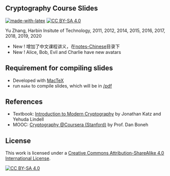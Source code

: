 ## Cryptography Course Slides

[![made-with-latex](https://img.shields.io/badge/Made%20with-LaTeX-1f425f.svg)](https://www.latex-project.org/)  [![CC BY-SA 4.0][cc-by-sa-shield]][cc-by-sa]

Yu Zhang, Harbin Insitute of Technology, 2011, 2012, 2014, 2015, 2016, 2017, 2018, 2019, 2020

- New ! 增加了中文课程讲义，在[notes-Chinese](notes-Chinese/)目录下
- New ! Alice, Bob, Evil and Charlie have new avatars

## Requirement for compiling slides

* Developed with [MacTeX](https://www.tug.org/mactex/)
* run `make` to compile slides, which will be in [/pdf](/pdf)

## References
* Textbook: [Introduction to Modern Cryptography](http://www.cs.umd.edu/~jkatz/imc.html) by Jonathan Katz and Yehuda Lindell
* MOOC: [Cryptography @Coursera (Stanford)](https://crypto.stanford.edu/~dabo/courses/OnlineCrypto/) by Prof. Dan Boneh

## License

This work is licensed under a [Creative Commons Attribution-ShareAlike 4.0 International License][cc-by-sa].

[![CC BY-SA 4.0][cc-by-sa-image]][cc-by-sa]

[cc-by-sa]: http://creativecommons.org/licenses/by-sa/4.0/
[cc-by-sa-image]: https://licensebuttons.net/l/by-sa/4.0/88x31.png
[cc-by-sa-shield]: https://img.shields.io/badge/License-CC%20BY--SA%204.0-lightgrey.svg

